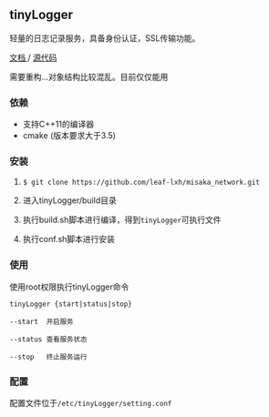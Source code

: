 ## tinyLogger

轻量的日志记录服务，具备身份认证，SSL传输功能。

[文档 ](#doc/)  /  [源代码](#src/)



需要重构...对象结构比较混乱。目前仅仅能用



### 依赖

* 支持C++11的编译器
* cmake (版本要求大于3.5)



### 安装

1.  `$ git clone https://github.com/leaf-lxh/misaka_network.git`

2. 进入tinyLogger/build目录
3. 执行build.sh脚本进行编译，得到`tinyLogger`可执行文件
4. 执行conf.sh脚本进行安装



### 使用

使用root权限执行tinyLogger命令

```
tinyLogger {start|status|stop}

--start  开启服务

--status 查看服务状态

--stop   终止服务运行

```



### 配置

配置文件位于`/etc/tinyLogger/setting.conf`

